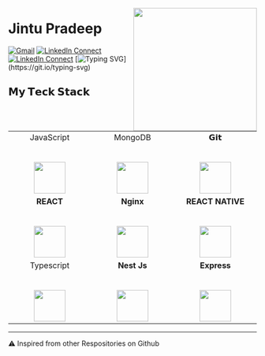 <a target="_blank" href="https://github.com/jintup/"><img width="250" align="right" type="image/png" src="https://img.icons8.com/external-vitaliy-gorbachev-lineal-color-vitaly-gorbachev/452/external-hacker-cryptocurrency-vitaliy-gorbachev-lineal-color-vitaly-gorbachev.png"></a>
# Jintu Pradeep

[![Gmail](https://img.shields.io/badge/GMAIL-green)](mailto:jintupradeep@gmail.com)
[![LinkedIn Connect](https://img.shields.io/badge/LINKEDIN-yellow)](https://www.linkedin.com/in/jintu-pradeep/)
[![LinkedIn Connect](https://img.shields.io/badge/WEBSITE-red)](https://jintu-portfolio.vercel.app/)
[![Typing SVG](https://readme-typing-svg.herokuapp.com?color=%2336BCF7&center=false&vCenter=true&width=600&lines=Hi+there+👋,+I+am+Jintu+Pradeep;+Welcome+to+My+Profile!;Over+1.11+years+of+programming+experience;Always+learning+new+things+;Android++enthusiast+;Front+end+Developer;)](https://git.io/typing-svg)

## 𝗠𝘆 𝗧𝗲𝗰𝗸 𝗦𝘁𝗮𝗰𝗸

<table>
  <tbody>
    <tr valign="top">
      <td width="25%" align="center">
        <span>JavaScript</span><br><br><br>
        <img height="64px" src="https://cdn-icons-png.flaticon.com/512/5968/5968292.png">
      </td>
      <td width="25%" align="center">
        <span>MongoDB</span><br><br><br>
        <img height="64px" src="https://img.icons8.com/color/344/mongodb.png">
      </td>
      <td width="25%" align="center">
        <span>𝗚𝗶𝘁</span><br><br><br>
        <img height="64px" src="https://cdn.svgporn.com/logos/git-icon.svg">
      </td>
    </tr>
    <tr valign="top">    
      <td width="25%" align="center">
      <span><b>REACT</span><br><br><br>
      <img height="64px" src="https://img.icons8.com/officel/2x/react.png"></td>
      <td width="25%" align="center">
      <span><b>Nginx</span><br><br><br>
      <img height="64px" src="https://cdn.svgporn.com/logos/nginx.svg"></td>
      <td width="25%" align="center">
      <span><b>REACT NATIVE</span><br><br><br>
      <img height="64px" src="https://img.icons8.com/officel/2x/react.png"></td>
    </tr>   
      <tr valign="top"> 
      <td width="25%" align="center">
        <span>Typescript</span><br><br><br>
        <img height="64px" src="https://upload.wikimedia.org/wikipedia/commons/4/4c/Typescript_logo_2020.svg">
      </td>
      <td width="25%" align="center">
      <span><b>Nest Js</span><br><br><br>
      <img height="64px" src="https://cdn.svgporn.com/logos/nestjs.svg"></td>
      <td width="25%" align="center">
      <span><b>Express</span><br><br><br>
      <img height="64px" src="https://cdn.svgporn.com/logos/express.svg"></td>  
    </tr>   
  </tbody>
</table>

<!-- ![Jintu's github stats](https://github-readme-stats.vercel.app/api?username=Jintu&hide=["issues"]&show_icons=true&theme=dark)
[![Jintu GitHub Language Stats](https://github-readme-stats.vercel.app/api/top-langs/?username=jintup&langs_count=5&theme=tokyonight)]() -->


---

⚠️ Inspired from other Respositories on Github